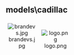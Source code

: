 ## models\cadillac
<div class="col" style="display: inline-block; width: 16.66%; padding: 5px; box-sizing: border-box; text-align: center;">
<img src="https://media.evkx.net/multimedia/models/cadillac/brandevs_xst.jpg" class="img-thumbnail" alt="brandevs.jpg">
brandevs.jpg
</div>
<div class="col" style="display: inline-block; width: 16.66%; padding: 5px; box-sizing: border-box; text-align: center;">
<img src="https://media.evkx.net/multimedia/models/cadillac/logo_xst.png" class="img-thumbnail" alt="logo.png">
logo.png
</div>
